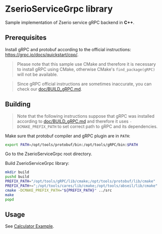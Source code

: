 # ZserioServiceGrpc library

Sample implementation of Zserio service gRPC backend in **C++**.

## Prerequisites

Install gRPC and protobuf according to the official instructions: https://grpc.io/docs/quickstart/cpp/.

> Please note that this sample use CMake and therefore it is necessary to install gRPC using CMake, otherwise
CMake's `find_package(gRPC)` will not be available.

> Since gRPC official instructions are sometimes inaccurate, you can check our
[doc/BUILD_gRPC.md](doc/BUILD_gRPC.md).

## Building

> Note that the following instructions suppose that gRPC was installed according to
[doc/BUILD_gRPC.md](doc/BUILD_gRPC.md) and therefore it uses `-DCMAKE_PREFIX_PATH` to set correct path to gRPC
and its dependencies.

Make sure that protobuf compiler and gRPC plugin are in `PATH`:
```bash
export PATH=/opt/tools/protobuf/bin:/opt/tools/gRPC/bin:$PATH
```

Go to the ZserioServiceGrpc root directory.

Build ZserioServiceGrpc library:
```bash
mkdir build
pushd build
PREFIX_PATH="/opt/tools/gRPC/lib/cmake;/opt/tools/protobuf/lib/cmake"
PREFIX_PATH+=";/opt/tools/cares/lib/cmake;/opt/tools/abseil/lib/cmake"
cmake -DCMAKE_PREFIX_PATH="${PREFIX_PATH}" ../src
make
popd
```

## Usage

See [Calculator Example](./examples/calculator/README.md).
